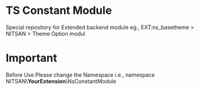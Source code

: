 # TS Constant Module

Special repository for Extended backend module eg., EXT:ns_basetheme > NITSAN > Theme Option modul

# Important
Before Use Please change the Namespace i.e.,
namespace NITSAN\\**YourExtension**\\NsConstantModule